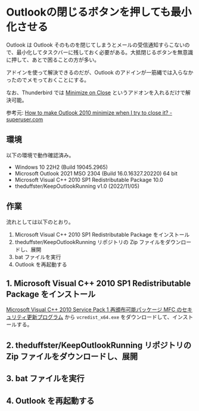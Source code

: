 # Outlookの閉じるボタンを押しても最小化させる

Outlook は Outlook そのものを閉じてしまうとメールの受信通知すらこないので、最小化してタスクバーに残しておく必要がある。大抵閉じるボタンを無意識に押して、あとで困ることの方が多い。

アドインを使って解決できるのだが、Outlook のアドインが一筋縄では入らなかったのでメモっておくことにする。

なお、Thunderbird では [Minimize on Close](https://addons.thunderbird.net/ja/thunderbird/addon/minimize-on-close/) というアドオンを入れるだけで解決可能。

参考元: [How to make Outlook 2010 minimize when I try to close it? - superuser.com](https://superuser.com/questions/189905/how-to-make-outlook-2010-minimize-when-i-try-to-close-it/275244#275244)

## 環境

以下の環境で動作確認済み。

- Windows 10 22H2 (Build 19045.2965)
- Microsoft Outlook 2021 MSO 2304 (Build 16.0.16327.20220) 64 bit
- Microsoft Visual C++ 2010 SP1 Redistributable Package 10.0
- theduffster/KeepOutlookRunning v1.0 (2022/11/05)

## 作業

流れとしては以下のとおり。

1. Microsoft Visual C++ 2010 SP1 Redistributable Package をインストール
2. theduffster/KeepOutlookRunning リポジトリの Zip ファイルをダウンロードし、展開
3. bat ファイルを実行
4. Outlook を再起動する

## 1. Microsoft Visual C++ 2010 SP1 Redistributable Package をインストール

[Microsoft Visual C++ 2010 Service Pack 1 再頒布可能パッケージ MFC のセキュリティ更新プログラム](https://www.microsoft.com/ja-jp/download/details.aspx?id=26999) から `vcredist_x64.exe` をダウンロードして、インストールする。

## 2. theduffster/KeepOutlookRunning リポジトリの Zip ファイルをダウンロードし、展開

## 3. bat ファイルを実行

## 4. Outlook を再起動する
